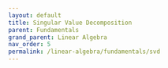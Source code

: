 ```yaml
---
layout: default
title: Singular Value Decomposition
parent: Fundamentals
grand_parent: Linear Algebra
nav_order: 5
permalink: /linear-algebra/fundamentals/svd
---
```

